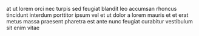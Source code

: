 at ut lorem orci nec turpis sed feugiat blandit leo accumsan rhoncus tincidunt
interdum porttitor ipsum vel et ut dolor a lorem mauris et et erat metus massa
praesent pharetra est ante nunc feugiat curabitur vestibulum sit enim vitae
